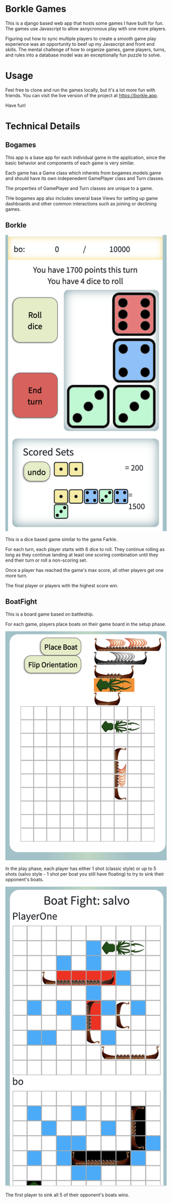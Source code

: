# Borkle Games
This is a django based web app that hosts some games I have built for fun.
The games use Javascript to allow asnycronous play with one more players.

Figuring out how to sync multiple players to create a smooth game play experience
was an opportunity to beef up my Javascript and front end skills. The mental challenge
of how to organize games, game players, turns, and rules into a database model was
an exceptionally fun puzzle to solve.

# Usage
Feel free to clone and run the games locally, but it's a lot more fun with friends.
You can visit the live version of the project at https://borkle.app.

Have fun!

# Technical Details
## Bogames
This app is a base app for each individual game in the application, since the basic behavior and
components of each game is very similar. 

Each game has a Game class which inherets from bogames.models.game and should have its own
indepenedent GamePlayer class and Turn classes. 

The properties of GamePlayer and Turn classes are unique to a game.

THe bogames app also includes several base Views for setting up game dashboards and other common
interactions such as joining or declining games.

## Borkle

![screenshot of borkle dice game](https://github.com/astromitts/borkle-social/blob/main/screenshots/borkle-gameplay.png?raw=true)

This is a dice based game similar to the game Farkle. 

For each turn, each player starts with 6 dice to roll. They continue rolling as long as they continue
landing at least one scoring combination until they end their turn or roll a non-scoring set.

Once a player has reached the game's max score, all other players get one more turn.

The final player or players with the highest score win.

## BoatFight
This is a board game based on battleship. 

For each game, players place boats on their game board in the setup phase.

![screenshot of boat fight placement screen](https://github.com/astromitts/borkle-social/blob/main/screenshots/boatfight-setup.png?raw=true)

In the play phase, each player has either 1 shot (classic style) or up to 5 
shots (salvo style - 1 shot per boat you still have floating) to try to sink
their opponent's boats. 

![screenshot of boat fight play screen](https://github.com/astromitts/borkle-social/blob/main/screenshots/boatfight-playshot.png?raw=true)

The first player to sink all 5 of their opponent's boats wins. 
